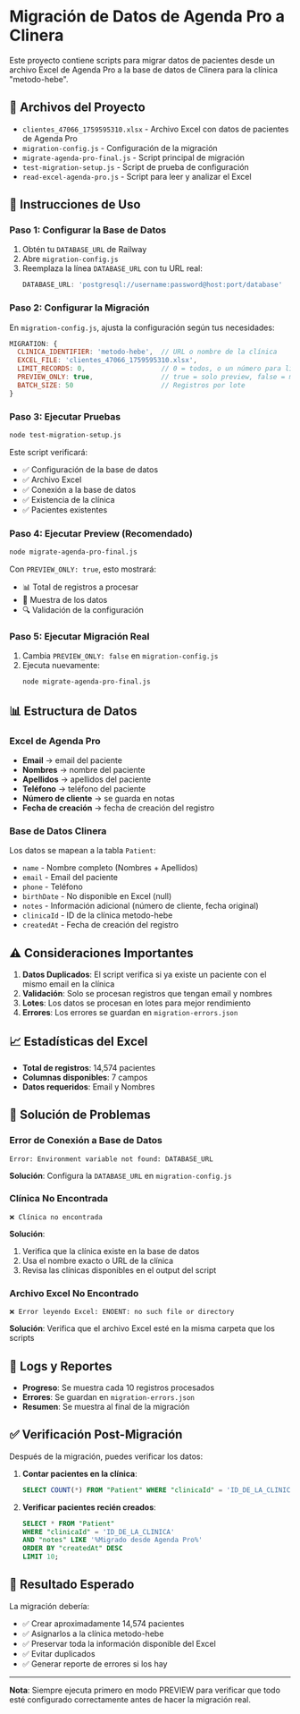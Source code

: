 # Migración de Datos de Agenda Pro a Clinera

Este proyecto contiene scripts para migrar datos de pacientes desde un archivo Excel de Agenda Pro a la base de datos de Clinera para la clínica "metodo-hebe".

## 📁 Archivos del Proyecto

- `clientes_47066_1759595310.xlsx` - Archivo Excel con datos de pacientes de Agenda Pro
- `migration-config.js` - Configuración de la migración
- `migrate-agenda-pro-final.js` - Script principal de migración
- `test-migration-setup.js` - Script de prueba de configuración
- `read-excel-agenda-pro.js` - Script para leer y analizar el Excel

## 🚀 Instrucciones de Uso

### Paso 1: Configurar la Base de Datos

1. Obtén tu `DATABASE_URL` de Railway
2. Abre `migration-config.js`
3. Reemplaza la línea `DATABASE_URL` con tu URL real:
   ```javascript
   DATABASE_URL: 'postgresql://username:password@host:port/database'
   ```

### Paso 2: Configurar la Migración

En `migration-config.js`, ajusta la configuración según tus necesidades:

```javascript
MIGRATION: {
  CLINICA_IDENTIFIER: 'metodo-hebe',  // URL o nombre de la clínica
  EXCEL_FILE: 'clientes_47066_1759595310.xlsx',
  LIMIT_RECORDS: 0,                   // 0 = todos, o un número para limitar
  PREVIEW_ONLY: true,                 // true = solo preview, false = migrar
  BATCH_SIZE: 50                      // Registros por lote
}
```

### Paso 3: Ejecutar Pruebas

```bash
node test-migration-setup.js
```

Este script verificará:
- ✅ Configuración de la base de datos
- ✅ Archivo Excel
- ✅ Conexión a la base de datos
- ✅ Existencia de la clínica
- ✅ Pacientes existentes

### Paso 4: Ejecutar Preview (Recomendado)

```bash
node migrate-agenda-pro-final.js
```

Con `PREVIEW_ONLY: true`, esto mostrará:
- 📊 Total de registros a procesar
- 📄 Muestra de los datos
- 🔍 Validación de la configuración

### Paso 5: Ejecutar Migración Real

1. Cambia `PREVIEW_ONLY: false` en `migration-config.js`
2. Ejecuta nuevamente:
   ```bash
   node migrate-agenda-pro-final.js
   ```

## 📊 Estructura de Datos

### Excel de Agenda Pro
- **Email** → email del paciente
- **Nombres** → nombre del paciente
- **Apellidos** → apellidos del paciente
- **Teléfono** → teléfono del paciente
- **Número de cliente** → se guarda en notas
- **Fecha de creación** → fecha de creación del registro

### Base de Datos Clinera
Los datos se mapean a la tabla `Patient`:
- `name` - Nombre completo (Nombres + Apellidos)
- `email` - Email del paciente
- `phone` - Teléfono
- `birthDate` - No disponible en Excel (null)
- `notes` - Información adicional (número de cliente, fecha original)
- `clinicaId` - ID de la clínica metodo-hebe
- `createdAt` - Fecha de creación del registro

## ⚠️ Consideraciones Importantes

1. **Datos Duplicados**: El script verifica si ya existe un paciente con el mismo email en la clínica
2. **Validación**: Solo se procesan registros que tengan email y nombres
3. **Lotes**: Los datos se procesan en lotes para mejor rendimiento
4. **Errores**: Los errores se guardan en `migration-errors.json`

## 📈 Estadísticas del Excel

- **Total de registros**: 14,574 pacientes
- **Columnas disponibles**: 7 campos
- **Datos requeridos**: Email y Nombres

## 🔧 Solución de Problemas

### Error de Conexión a Base de Datos
```
Error: Environment variable not found: DATABASE_URL
```
**Solución**: Configura la `DATABASE_URL` en `migration-config.js`

### Clínica No Encontrada
```
❌ Clínica no encontrada
```
**Solución**: 
1. Verifica que la clínica existe en la base de datos
2. Usa el nombre exacto o URL de la clínica
3. Revisa las clínicas disponibles en el output del script

### Archivo Excel No Encontrado
```
❌ Error leyendo Excel: ENOENT: no such file or directory
```
**Solución**: Verifica que el archivo Excel esté en la misma carpeta que los scripts

## 📝 Logs y Reportes

- **Progreso**: Se muestra cada 10 registros procesados
- **Errores**: Se guardan en `migration-errors.json`
- **Resumen**: Se muestra al final de la migración

## ✅ Verificación Post-Migración

Después de la migración, puedes verificar los datos:

1. **Contar pacientes en la clínica**:
   ```sql
   SELECT COUNT(*) FROM "Patient" WHERE "clinicaId" = 'ID_DE_LA_CLINICA';
   ```

2. **Verificar pacientes recién creados**:
   ```sql
   SELECT * FROM "Patient" 
   WHERE "clinicaId" = 'ID_DE_LA_CLINICA' 
   AND "notes" LIKE '%Migrado desde Agenda Pro%'
   ORDER BY "createdAt" DESC
   LIMIT 10;
   ```

## 🎯 Resultado Esperado

La migración debería:
- ✅ Crear aproximadamente 14,574 pacientes
- ✅ Asignarlos a la clínica metodo-hebe
- ✅ Preservar toda la información disponible del Excel
- ✅ Evitar duplicados
- ✅ Generar reporte de errores si los hay

---

**Nota**: Siempre ejecuta primero en modo PREVIEW para verificar que todo esté configurado correctamente antes de hacer la migración real.
